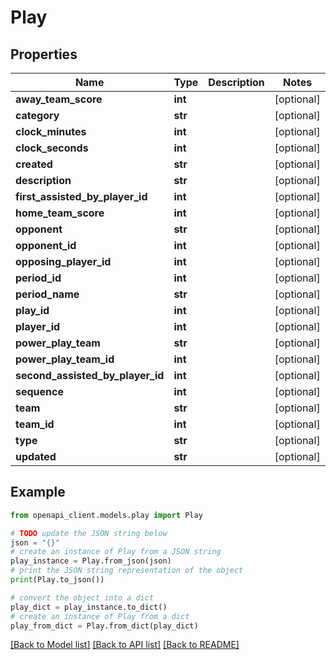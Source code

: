 # Play


## Properties

Name | Type | Description | Notes
------------ | ------------- | ------------- | -------------
**away_team_score** | **int** |  | [optional] 
**category** | **str** |  | [optional] 
**clock_minutes** | **int** |  | [optional] 
**clock_seconds** | **int** |  | [optional] 
**created** | **str** |  | [optional] 
**description** | **str** |  | [optional] 
**first_assisted_by_player_id** | **int** |  | [optional] 
**home_team_score** | **int** |  | [optional] 
**opponent** | **str** |  | [optional] 
**opponent_id** | **int** |  | [optional] 
**opposing_player_id** | **int** |  | [optional] 
**period_id** | **int** |  | [optional] 
**period_name** | **str** |  | [optional] 
**play_id** | **int** |  | [optional] 
**player_id** | **int** |  | [optional] 
**power_play_team** | **str** |  | [optional] 
**power_play_team_id** | **int** |  | [optional] 
**second_assisted_by_player_id** | **int** |  | [optional] 
**sequence** | **int** |  | [optional] 
**team** | **str** |  | [optional] 
**team_id** | **int** |  | [optional] 
**type** | **str** |  | [optional] 
**updated** | **str** |  | [optional] 

## Example

```python
from openapi_client.models.play import Play

# TODO update the JSON string below
json = "{}"
# create an instance of Play from a JSON string
play_instance = Play.from_json(json)
# print the JSON string representation of the object
print(Play.to_json())

# convert the object into a dict
play_dict = play_instance.to_dict()
# create an instance of Play from a dict
play_from_dict = Play.from_dict(play_dict)
```
[[Back to Model list]](../README.md#documentation-for-models) [[Back to API list]](../README.md#documentation-for-api-endpoints) [[Back to README]](../README.md)


